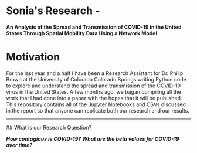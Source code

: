 #  Sonia's Research - 
**An Analysis of the Spread and Transmission of COVID-19 in the United States Through Spatial Mobility Data Using a Network Model**

# Motivation
For the last year and a half I have been a Research Assistant for Dr. Philip Brown at the University of Colorado Colorado Springs writing Python code to explore and understand the spread and transmission of the COVID-19 virus in the United States. A few months ago, we bagan compiling all the work that I had done into a paper with the hopes that it will be published. This repository contains all of the Jupyter Notebooks and CSVs discussed in the report so that anyone can replicate both our research and our results.
<hr>
## What is our Research Question?

***How contagious is COVID-19? What are the beta values for COVID-19 over time?***

